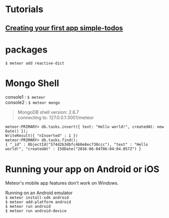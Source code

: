 # Tutorials

## [Creating your first app simple-todos](https://www.meteor.com/tutorials/blaze/creating-an-app)  

# packages
`$ meteor add reactive-dict`

# Mongo Shell

console1 : `$ meteor`  
console2 : `$ meteor mongo `  
>MongoDB shell version: 2.6.7  
connecting to: 127.0.0.1:3001/meteor

```
meteor:PRIMARY> db.tasks.insert({ text: "Hello world!", createdAt: new Date() });  
WriteResult({ "nInserted" : 1 })  
meteor:PRIMARY> db.tasks.find();  
{ "_id" : ObjectId("574d2b3dbfc460e8ec730ccc"), "text" : "Hello world!", "createdAt" : ISODate("2016-06-04T06:04:04.057Z") }  
```

# Running your app on Android or iOS

Meteor's mobile app features don't work on Windows.  

Running on an Android emulator    
`$ meteor install-sdk android`  
`$ meteor add-platform android`  
`$ meteor run android`  
`$ meteor run android-device`  
